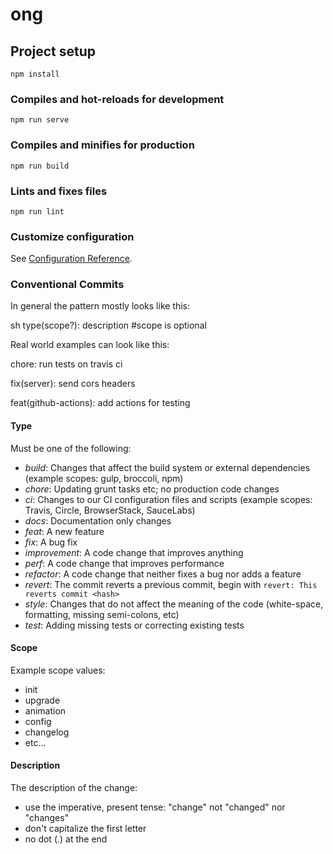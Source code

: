 # ong

## Project setup
```
npm install
```

### Compiles and hot-reloads for development
```
npm run serve
```

### Compiles and minifies for production
```
npm run build
```

### Lints and fixes files
```
npm run lint
```

### Customize configuration
See [Configuration Reference](https://cli.vuejs.org/config/).

### Conventional Commits

In general the pattern mostly looks like this:

sh
type(scope?): description  #scope is optional


Real world examples can look like this:


chore: run tests on travis ci



fix(server): send cors headers



feat(github-actions): add actions for testing


#### Type

Must be one of the following:

- *build*: Changes that affect the build system or external dependencies (example scopes: gulp, broccoli, npm)
- *chore*: Updating grunt tasks etc; no production code changes
- *ci*: Changes to our CI configuration files and scripts (example scopes: Travis, Circle, BrowserStack, SauceLabs)
- *docs*: Documentation only changes
- *feat*: A new feature
- *fix*: A bug fix
- *improvement*: A code change that improves anything
- *perf*: A code change that improves performance
- *refactor*: A code change that neither fixes a bug nor adds a feature
- *revert*: The commit reverts a previous commit, begin with `revert: This reverts commit <hash>`
- *style*: Changes that do not affect the meaning of the code (white-space, formatting, missing semi-colons, etc)
- *test*: Adding missing tests or correcting existing tests

#### Scope

Example scope values:

- init
- upgrade
- animation
- config
- changelog
- etc...

#### Description

The description of the change:

- use the imperative, present tense: "change" not "changed" nor "changes"
- don't capitalize the first letter
- no dot (.) at the end